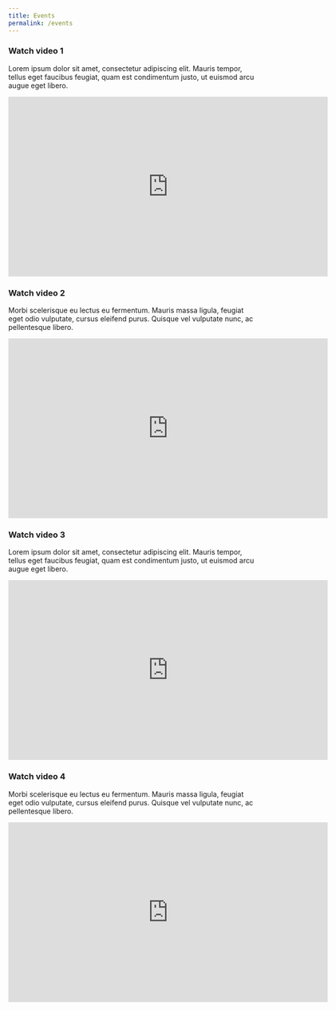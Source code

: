 ```yaml
---
title: Events
permalink: /events
---
```

### **Watch video 1**

Lorem ipsum dolor sit amet, consectetur adipiscing elit. Mauris tempor, tellus eget faucibus feugiat, quam est condimentum justo, ut euismod arcu augue eget libero. 

<div class="events-video" ><iframe width="640" height="360" src="https://www.youtube.com/embed/uOlKsaW9t-s" frameborder="0" allow="accelerometer; autoplay; clipboard-write; encrypted-media; gyroscope; picture-in-picture" allowfullscreen></iframe></div>

### **Watch video 2**

Morbi scelerisque eu lectus eu fermentum. Mauris massa ligula, feugiat eget odio vulputate, cursus eleifend purus. Quisque vel vulputate nunc, ac pellentesque libero.

<iframe width="640" height="360" src="https://www.youtube.com/embed/n3jrVlsbzM4" frameborder="0" allow="accelerometer; autoplay; clipboard-write; encrypted-media; gyroscope; picture-in-picture" allowfullscreen></iframe>

### **Watch video 3**

Lorem ipsum dolor sit amet, consectetur adipiscing elit. Mauris tempor, tellus eget faucibus feugiat, quam est condimentum justo, ut euismod arcu augue eget libero. 

<iframe width="640" height="360" src="https://www.youtube.com/embed/6Y4ABPwWpfI" frameborder="0" allow="accelerometer; autoplay; clipboard-write; encrypted-media; gyroscope; picture-in-picture" allowfullscreen></iframe>

### **Watch video 4**

Morbi scelerisque eu lectus eu fermentum. Mauris massa ligula, feugiat eget odio vulputate, cursus eleifend purus. Quisque vel vulputate nunc, ac pellentesque libero.

<iframe width="640" height="360" src="https://www.youtube.com/embed/8joN9J9L3nk" frameborder="0" allow="accelerometer; autoplay; clipboard-write; encrypted-media; gyroscope; picture-in-picture" allowfullscreen></iframe>